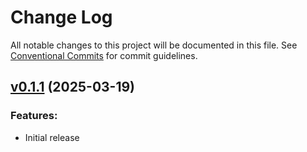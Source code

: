 # Change Log

All notable changes to this project will be documented in this file.
See [Conventional Commits](Https://conventionalcommits.org) for commit guidelines.

<!-- changelog -->

## [v0.1.1](https://github.com/greven/forex.git/compare/v0.1.1...v0.1.1) (2025-03-19)

### Features:

* Initial release



